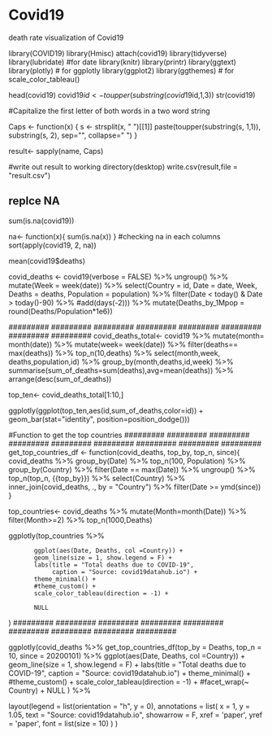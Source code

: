 # Covid19
death rate visualization of Covid19

library(COVID19)
library(Hmisc)
attach(covid19)
library(tidyverse) 
library(lubridate) #for date
library(knitr)
library(printr)
library(ggtext)
library(plotly) # for ggplotly 
library(ggplot2)
library(ggthemes) # for scale_color_tableau()

head(covid19)
covid19$id <- toupper(substring(covid19$id,1,3))
str(covid19)


#Capitalize the first letter of both words in a two word string

Caps <- function(x) {
  s <- strsplit(x, " ")[[1]]
  paste(toupper(substring(s, 1,1)), substring(s, 2),
        sep="", collapse=" ")
}

result<- sapply(name, Caps)

#write out result to working directory(desktop)
write.csv(result,file = "result.csv")

## replce NA
sum(is.na(covid19))

na<- function(x){
  sum(is.na(x))
}
#checking na in each columns
sort(apply(covid19, 2, na))


mean(covid19$deaths)

covid_deaths <- covid19(verbose = FALSE) %>%
  ungroup() %>% 
  mutate(Week = week(date)) %>% 
  select(Country = id, Date = date, Week, Deaths = deaths, Population = population) %>% 
  filter(Date <  today() & Date > today()-90) %>% 
          #add(days(-2))) %>% 
  mutate(Deaths_by_1Mpop = round(Deaths/Population*1e6)) 



######### ######### ######### ######### ######### ######### ######### #########
covid_deaths_total<- covid19 %>%
  mutate(month= month(date)) %>%
  mutate(week= week(date))  %>%
  filter(deaths== max(deaths)) %>%
  top_n(10,deaths) %>%
  select(month,week, deaths,population,id) %>%
  group_by(month,deaths,id,week) %>%
  summarise(sum_of_deaths=sum(deaths),avg=mean(deaths)) %>%
  arrange(desc(sum_of_deaths))

 

top_ten<- covid_deaths_total[1:10,] 


ggplotly(ggplot(top_ten,aes(id,sum_of_deaths,color=id)) + 
  geom_bar(stat="identity", position=position_dodge()))
 




#Function to get the top countries
######### ######### ######### ######### ######### ######### ######### ######### #########
get_top_countries_df <- function(covid_deaths, top_by, top_n, since){
  covid_deaths %>% 
    group_by(Date) %>% 
    top_n(100, Population) %>% 
    group_by(Country) %>% 
    filter(Date == max(Date)) %>% 
    ungroup() %>% 
    top_n(top_n, {{top_by}}) %>% 
    select(Country) %>% 
    inner_join(covid_deaths, ., by = "Country") %>% 
    filter(Date >= ymd(since))
}


top_countries<- covid_deaths %>%
  mutate(Month=month(Date)) %>%
  filter(Month>=2) %>%
  top_n(1000,Deaths) 

ggplotly(top_countries %>% 
  
           ggplot(aes(Date, Deaths, col =Country)) + 
           geom_line(size = 1, show.legend = F) +
           labs(title = "Total deaths due to COVID-19", 
                caption = "Source: covid19datahub.io") + 
           theme_minimal() + 
           #theme_custom() +
           scale_color_tableau(direction = -1) +
           
           NULL
) 
######### ######### ######### ######### ######### ######### ######### ######### #########

ggplotly(covid_deaths %>% 
    get_top_countries_df(top_by = Deaths, top_n = 10, since = 20200101) %>% 
    ggplot(aes(Date, Deaths, col =Country)) + 
    geom_line(size = 1, show.legend = F) +
    labs(title = "Total deaths due to COVID-19", 
         caption = "Source: covid19datahub.io") + 
    theme_minimal() + 
    #theme_custom() +
    scale_color_tableau(direction = -1) +
    #facet_wrap(~ Country) +
    NULL
) %>%
  
  layout(legend = list(orientation = "h", y = 0),
         annotations = list(
           x = 1, y = 1.05, text = "Source: covid19datahub.io",
           showarrow = F, xref = 'paper', yref = 'paper', font = list(size = 10)
         ) 
      )
 

